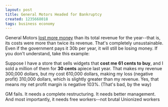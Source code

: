 ```yaml
---
layout: post
title: General Motors Headed for Bankruptcy
created: 1235668018
tags: business economy
---
```

General Motors [lost more money](http://www.reuters.com/article/businessNews/idUSN2653343220090226) than its total revenue for the year--that is, its costs were more than twice its revenue. That's completely unsustainable. Even if the government pays it 30b per year, it will still be losing money. If you don't understand, take this example:

Suppose I have a store that sells widgets that **cost me 61 cents to buy**, and I sold a million of them for **30 cents** apiece last year. That makes my revenue 300,000 dollars, but my cost 610,000 dollars, making my loss (negative profit) 310,000 dollars, which is slightly greater than my revenue. Yes, that means my net profit margin is negative 103%. (That's bad, by the way)

GM fails. It needs a complete restructuring. It needs better management. And most importantly, it needs free workers--not brutal Unionized workers

